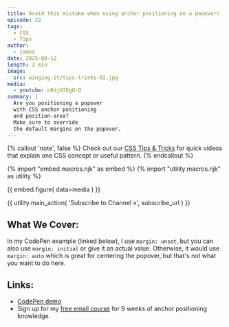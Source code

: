 ```yaml
---
title: Avoid this mistake when using anchor positioning on a popover!
episode: 22
tags:
  - CSS
  - Tips
author:
  - james
date: 2025-08-12
length: 1 min
image:
  src: winging-it/tips-tricks-02.jpg
media:
  - youtube: n0djH78gQ-Q
summary: |
  Are you positioning a popover
  with CSS anchor positioning
  and position-area?
  Make sure to override
  the default margins on the popover.
---
```


{% callout 'note', false %}
Check out our [CSS Tips & Tricks](https://www.youtube.com/playlist?list=PL4jAKUtAhpHlOm3Lfv83ZHpfdJ4zHCDyv)
for quick videos
that explain one CSS concept
or useful pattern.
{% endcallout %}

{% import "embed.macros.njk" as embed %}
{% import "utility.macros.njk" as utility %}

{{ embed.figure(
  data=media
) }}

{{ utility.main_action(
  'Subscribe to Channel »',
  subscribe_url
) }}

## What We Cover:

In my CodePen example (linked below),
I use `margin: unset`,
but you can also use `margin: initial`
or give it an actual value.
Otherwise, it would use `margin: auto`
which is great for centering the popover,
but that's not what you want to do here.

## Links:
- [CodePen demo](https://codepen.io/jamessw/pen/azvLgqx)
- Sign up for my [free email course](https://oddbird.dev/learn/courses/anchor-positioning/) for 9 weeks of anchor positioning knowledge.
